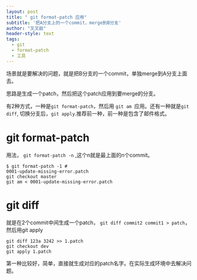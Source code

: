 ```yaml
---
layout: post
title: " git format-patch 应用"
subtitle: '把A分支上的一个commit，merge到B分支'
author: "叉叉敌"
header-style: text
tags:
  - git
  - format-patch
  - 工具
---
```


场景就是要解决的问题，就是把B分支的一个commit，单独merge到A分支上面去。

思路是生成一个patch，然后把这个patch应用到要merge的分支。

有2种方式，一种是`git format-patch`，然后用 `git am `应用。还有一种就是`git diff`, 切换分支后，`git apply`.推荐前一种，前一种是包含了邮件格式。

# git format-patch

用法， `git format-patch -n` ,这个n就是最上面的n个commit。

```git
$ git format-patch -1 # 
0001-update-missing-error.patch
git checkout master
git am < 0001-update-missing-error.patch
```

# git diff

就是在2个commit中间生成一个patch， `git diff commit2 commit1 > patch`，然后用git apply

```git
git diff 123a 3242 >> 1.patch
git checkout dev
git apply 1.patch
```

第一种比较好，简单，直接就生成对应的patch名字。在实际生成环境中去解决问题。